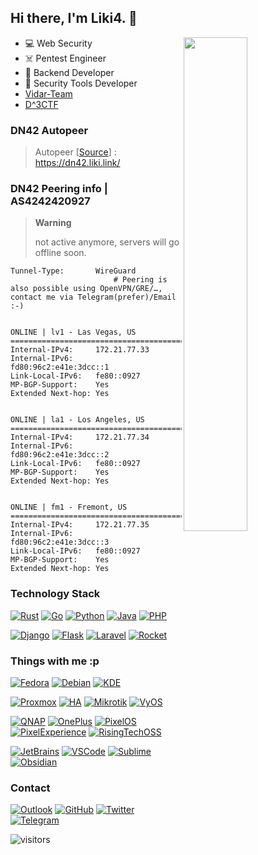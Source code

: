 ## Hi there, I'm Liki4. 👋

<a href="https://github.com/Liki4?tab=repositories">
  <img align="right" src="https://gh-stats.liki4.icu/api?username=Liki4&show_icons=true&title_color=000&icon_color=0099ff&text_color=000&bg_color=ffffff&hide_border=true#gh-light-mode-only" width="45%" />
</a>

- 💻️ Web Security
- ☠️ Pentest Engineer
- 🔭 Backend Developer
- 🔑 Security Tools Developer
- [Vidar-Team](https://github.com/orgs/vidar-team/)
- [D^3CTF](https://github.com/D-3CTF)

### DN42 Autopeer

> Autopeer [[Source](https://github.com/lutoma/autopeer)]  : https://dn42.liki.link/

### DN42 Peering info | AS4242420927

> **Warning**
> 
> not active anymore, servers will go offline soon.

```
Tunnel-Type:       WireGuard
                       # Peering is also possible using OpenVPN/GRE/…, contact me via Telegram(prefer)/Email :-)


ONLINE | lv1 - Las Vegas, US
=========================================
Internal-IPv4:     172.21.77.33
Internal-IPv6:     fd80:96c2:e41e:3dcc::1
Link-Local-IPv6:   fe80::0927
MP-BGP-Support:    Yes
Extended Next-hop: Yes


ONLINE | la1 - Los Angeles, US
=========================================
Internal-IPv4:     172.21.77.34
Internal-IPv6:     fd80:96c2:e41e:3dcc::2
Link-Local-IPv6:   fe80::0927
MP-BGP-Support:    Yes
Extended Next-hop: Yes


ONLINE | fm1 - Fremont, US
=========================================
Internal-IPv4:     172.21.77.35
Internal-IPv6:     fd80:96c2:e41e:3dcc::3
Link-Local-IPv6:   fe80::0927
MP-BGP-Support:    Yes
Extended Next-hop: Yes
```

### Technology Stack

[![Rust](https://img.shields.io/badge/rust-%23000000.svg?&style=for-the-badge&logo=rust&logoColor=white)](https://www.rust-lang.org/)
[![Go](https://img.shields.io/badge/go-%2300ADD8.svg?&style=for-the-badge&logo=go&logoColor=white)](https://go.dev/)
[![Python](https://img.shields.io/badge/python-%233776AB.svg?&style=for-the-badge&logo=python&logoColor=white)](https://www.python.org/)
[![Java](https://img.shields.io/badge/java-%23f0931c.svg?&style=for-the-badge&logo=openjdk&logoColor=white)](https://www.java.com/)
[![PHP](https://img.shields.io/badge/php-%23777bb4.svg?&style=for-the-badge&logo=php&logoColor=white)](https://www.php.net/)

[![Django](https://img.shields.io/badge/django-%23092E20.svg?&style=for-the-badge&logo=django&logoColor=white)](https://www.djangoproject.com/)
[![Flask](https://img.shields.io/badge/flask-%23000000.svg?&style=for-the-badge&logo=flask&logoColor=white)](https://flask.palletsprojects.com/)
[![Laravel](https://img.shields.io/badge/laravel-%23FF2D20.svg?&style=for-the-badge&logo=laravel&logoColor=white)](https://laravel.com/)
[![Rocket](https://img.shields.io/badge/rocket-%23d33847.svg?&style=for-the-badge&logo=apacherocketmq&logoColor=white)](https://rocket.rs/)

### Things with me :p

[![Fedora](https://img.shields.io/badge/Fedora-%235199DD.svg?&style=for-the-badge&logo=fedora&logoColor=white&fontColor=white)](https://fedoraproject.org/)
[![Debian](https://img.shields.io/badge/debian-%23a80030.svg?&style=for-the-badge&logo=debian&logoColor=white)](https://www.debian.org/)
[![KDE](https://img.shields.io/badge/kde%20plasma-%231D99F3.svg?&style=for-the-badge&logo=kde&logoColor=white)](https://kde.org/)

[![Proxmox](https://img.shields.io/badge/proxmox-%23E57000.svg?&style=for-the-badge&logo=proxmox&logoColor=white)](https://www.proxmox.com/)
[![HA](https://img.shields.io/badge/Home%20Assistant-%2341BDF5.svg?&style=for-the-badge&logo=homeassistant&logoColor=white)](https://www.home-assistant.io/)
[![Mikrotik](https://img.shields.io/badge/Mikrotik-%23293239.svg?&style=for-the-badge&logo=mikrotik&logoColor=white)](https://mikrotik.com/)
[![VyOS](https://img.shields.io/badge/VyOS-%23FFB50E.svg?&style=for-the-badge&logo=openwrt&logoColor=white&fontColor=white)](https://vyos.io/)

[![QNAP](https://img.shields.io/badge/qnap-%23757575.svg?&style=for-the-badge&logo=truenas&logoColor=white)](https://www.qnap.com/)
[![OnePlus](https://img.shields.io/badge/oneplus-%23f10615.svg?&style=for-the-badge&logo=oneplus&logoColor=white)](https://www.oneplus.com/)
[![PixelOS](https://img.shields.io/badge/pixelos-%23fde694.svg?&style=for-the-badge&logo=android&logoColor=black)](https://pixelos.net/)
[![PixelExperience](https://img.shields.io/badge/PixelExperience-%232196f3.svg?&style=for-the-badge&logo=android&logoColor=white)](https://get.pixelexperience.org/)
[![RisingTechOSS](https://img.shields.io/badge/RisingTechOSS-%23313163.svg?&style=for-the-badge&logo=android&logoColor=white)](https://github.com/RisingTechOSS)

[![JetBrains](https://img.shields.io/badge/jetbrains-%23000000.svg?&style=for-the-badge&logo=jetbrains&logoColor=white)](https://www.jetbrains.com/)
[![VSCode](https://img.shields.io/badge/vscode-%23007ACC.svg?&style=for-the-badge&logo=visual-studio-code&logoColor=white)](https://code.visualstudio.com/)
[![Sublime](https://img.shields.io/badge/Sublime-%23FF9800.svg?&style=for-the-badge&logo=sublimetext&logoColor=white)](https://www.sublimetext.com/)
[![Obsidian](https://img.shields.io/badge/Obsidian-%237C3AED.svg?&style=for-the-badge&logo=obsidian&logoColor=white)](https://obsidian.md/)

### Contact

[![Outlook](https://img.shields.io/badge/outlook-%230078D4.svg?&style=for-the-badge&logo=microsoft-outlook&logoColor=white)](mailto:chrislikaiyuan@outlook.com)
[![GitHub](https://img.shields.io/badge/github-%23100000.svg?&style=for-the-badge&logo=github&logoColor=white)](https://github.com/Liki4)
[![Twitter](https://img.shields.io/badge/twitter-%231DA1F2.svg?&style=for-the-badge&logo=twitter&logoColor=white)](https://twitter.com/Liki4Switch)
[![Telegram](https://img.shields.io/badge/telegram-%232B5278.svg?&style=for-the-badge&logo=telegram&logoColor=white)](https://t.me/switch_kg)

![visitors](https://visitor-badge.laobi.icu/badge?page_id=Liki4)
